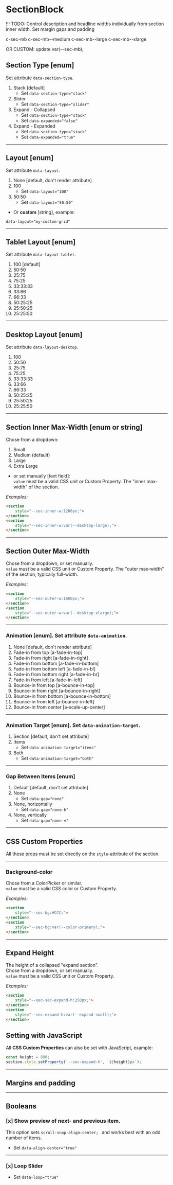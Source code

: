 # SectionBlock

!!! TODO: Control description and headline widths individually from section inner width.
Set margin gaps and padding

c-sec-mb
c-sec-mb--medium
c-sec-mb--large
c-sec-mb--xlarge

OR CUSTOM: update var(--sec-mb);


## Section Type [enum]  
Set attribute `data-section-type`.
1. Stack [default]
	- Set `data-section-type="stack"`
2. Slider
	- Set `data-section-type="slider"`
3. Expand - Collapsed
	- Set `data-section-type="stack"`
	- Set `data-expanded="false"`
4. Expand - Expanded
	- Set `data-section-type="stack"`
	- Set `data-expanded="true"`
---
## Layout [enum]  
Set attribute `data-layout`.
1. None [default, don't render attribute]
2. 100
	- Set `data-layout="100"`
3. 50:50
	- Set `data-layout="50:50"`

- Or **custom** [string], example:

`data-layout="my-custom-grid"`

---
## Tablet Layout [enum]  
Set attribute `data-layout-tablet`.
1. 100 [default]
2. 50:50
3. 25:75
4. 75:25
5. 33:33:33
6. 33:66
7. 66:33
8. 50:25:25
9. 25:50:25
10. 25:25:50
---
## Desktop Layout [enum]  
Set attribute `data-layout-desktop`.
1. 100
2. 50:50
3. 25:75
4. 75:25
5. 33:33:33
6. 33:66
7. 66:33
8. 50:25:25
9. 25:50:25
10. 25:25:50
---
## Section Inner Max-Width [enum or string]
Chose from a dropdown:

1. Small
2. Medium (default)
3. Large
4. Extra Large

 - or set manually [text field]:  
`value` must be a valid CSS unit or Custom Property.
The "inner max-width" of the section.

_Examples:_
```html 
<section
	style="--sec-inner-w:1200px;">
</section>
<section
	style="--sec-inner-w:var(--desktop-large);">
</section>
```
---
## Section Outer Max-Width
Chose from a dropdown, or set manually.  
`value` must be a valid CSS unit or Custom Property.
The "outer max-width" of the section, typically full-width.

_Examples:_
```html 
<section
	style="--sec-outer-w:1600px;">
</section>
<section
	style="--sec-outer-w:var(--desktop-xlarge);">
</section>
```
---
### Animation [enum]. Set attribute `data-animation`.
1. None [default, don't render attribute]
2. Fade-in from top [a-fade-in-top]
3. Fade-in from right [a-fade-in-right]
4. Fade-in from bottom [a-fade-in-bottom]
5. Fade-in from bottom left [a-fade-in-bl]
6. Fade-in from bottom right [a-fade-in-br]
7. Fade-in from left [a-fade-in-left]
8. Bounce-in from top [a-bounce-in-top]
9. Bounce-in from right [a-bounce-in-right]
10. Bounce-in from bottom [a-bounce-in-bottom]
11. Bounce-in from left [a-bounce-in-left]
12. Bounce-in from center [a-scale-up-center]
---
### Animation Target [enum]. Set `data-animation-target`.
1. Section [default, don't set attribute]
2. Items
	- Set `data-animation-target="items"`
3. Both
	- Set `data-animation-target="both"`
---
### Gap Between Items [enum]
1. Default [default, don't set attribute]
2. None
	- Set `data-gap="none"`
3. None, horizontally
	- Set `data-gap="none-h"`
4. None, vertically
	- Set `data-gap="none-v"`
---
## CSS Custom Properties
All these props must be set directly on the `style`-attribute of the section.

---
### Background-color
Chose from a ColorPicker or similar.  
`value` must be a valid CSS color or Custom Property.

_Examples:_
```html 
<section
	style="--sec-bg:#CCC;">
</section>
<section
	style="--sec-bg:var(--color-primary);">
</section>
```
---

## Expand Height
The height of a collapsed "expand section".  
Chose from a dropdown, or set manually.  
`value` must be a valid CSS unit or Custom Property.

_Examples:_
```html 
<section
	style="--sec-sec-expand-h:250px;">
</section>
<section
	style="--sec-expand-h:var(--expand-small);">
</section>
```

## Setting with JavaScript
All **CSS Custom Properties** can also be set with JavaScript, example:
```javascript
const height = 800;
section.style.setProperty('--sec-expand-h', `${height}px`);
```
---
## Margins and padding

---

## Booleans

### [x] Show preview of next- and previous item.  
This option sets `scroll-snap-align:center; ` and works best with an odd number of items.
- Set `data-align-center="true"`
---
### [x] Loop Slider
- Set `data-loop="true"`
